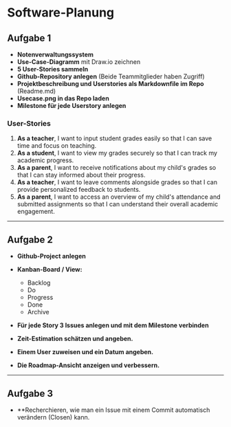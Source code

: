 # Software-Planung

## Aufgabe 1  

- **Notenverwaltungssystem**  
- **Use-Case-Diagramm** mit Draw.io zeichnen  
- **5 User-Stories sammeln**  
- **Github-Repository anlegen** (Beide Teammitglieder haben Zugriff)  
- **Projektbeschreibung und Userstories als Markdownfile im Repo** (Readme.md)  
- **Usecase.png in das Repo laden**  
- **Milestone für jede Userstory anlegen**  

### User-Stories  

1. **As a teacher**, I want to input student grades easily so that I can save time and focus on teaching.  
3. **As a student**, I want to view my grades securely so that I can track my academic progress.  
4. **As a parent**, I want to receive notifications about my child's grades so that I can stay informed about their progress.  
5. **As a teacher**, I want to leave comments alongside grades so that I can provide personalized feedback to students.  
6. **As a parent**, I want to access an overview of my child's attendance and submitted assignments so that I can understand their overall academic engagement.  

---

## Aufgabe 2  

- **Github-Project anlegen**  
- **Kanban-Board / View:**  
  - Backlog  
  - Do  
  - Progress  
  - Done  
  - Archive  

- **Für jede Story 3 Issues anlegen und mit dem Milestone verbinden**  
- **Zeit-Estimation schätzen und angeben.**  
- **Einem User zuweisen und ein Datum angeben.**  
- **Die Roadmap-Ansicht anzeigen und verbessern.**  

---

## Aufgabe 3  

- **Recherchieren, wie man ein Issue mit einem Commit automatisch verändern (Closen) kann.
